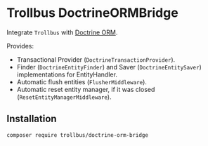 # Trollbus DoctrineORMBridge

Integrate `Trollbus` with [Doctrine ORM](https://www.doctrine-project.org/projects/doctrine-orm/en/current/index.html).

Provides:

- Transactional Provider (`DoctrineTransactionProvider`).
- Finder (`DoctrineEntityFinder`) and Saver (`DoctrineEntitySaver`) implementations for EntityHandler.
- Automatic flush entities (`FlusherMiddleware`).
- Automatic reset entity manager, if it was closed (`ResetEntityManagerMiddleware`).

## Installation

```bash
composer require trollbus/doctrine-orm-bridge
```
